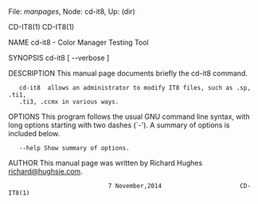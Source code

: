 File: *manpages*,  Node: cd-it8,  Up: (dir)

CD-IT8(1)                                                            CD-IT8(1)



NAME
       cd-it8 - Color Manager Testing Tool

SYNOPSIS
       cd-it8 [ --verbose ]

DESCRIPTION
       This manual page documents briefly the cd-it8 command.

       cd-it8  allows an administrator to modify IT8 files, such as .sp, .ti1,
       .ti3, .ccmx in various ways.

OPTIONS
       This program follows the usual  GNU  command  line  syntax,  with  long
       options  starting  with  two  dashes  (`-').  A  summary  of options is
       included below.

       --help Show summary of options.

AUTHOR
       This manual page was written by Richard Hughes <richard@hughsie.com>.



                                7 November,2014                      CD-IT8(1)
